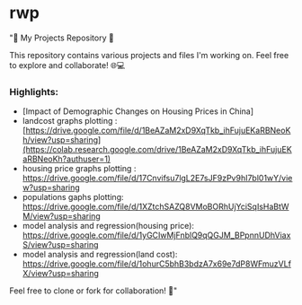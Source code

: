 # rwp

"📂 My Projects Repository 🚀

This repository contains various projects and files I'm working on. Feel free to explore and collaborate! 🌐💻

### Highlights:
- [Impact of Demographic Changes on Housing Prices in China]
-   landcost graphs plotting  : [https://drive.google.com/file/d/1BeAZaM2xD9XqTkb_ihFujuEKaRBNeoKh/view?usp=sharing](https://colab.research.google.com/drive/1BeAZaM2xD9XqTkb_ihFujuEKaRBNeoKh?authuser=1)
-   housing price graphs plotting : https://drive.google.com/file/d/17Cnvifsu7lgL2E7sJF9zPv9hI7bl01wY/view?usp=sharing
-   populations gaphs plotting: https://drive.google.com/file/d/1XZtchSAZQ8VMoBORhUjYciSqIsHaBtWM/view?usp=sharing
-   model analysis and  regression(housing price): https://drive.google.com/file/d/1yGCIwMjFnblQ9qQGJM_BPpnnUDhViaxS/view?usp=sharing
-   model analysis and regression(land cost): https://drive.google.com/file/d/1ohurC5bhB3bdzA7x69e7dP8WFmuzVLfX/view?usp=sharing


Feel free to clone or fork for collaboration! 🤝"

